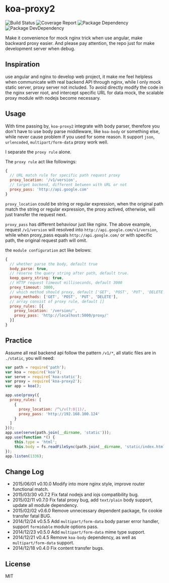 koa-proxy2
==========

![Build Status](https://img.shields.io/travis/bornkiller/koa-proxy2/master.svg?style=flat)
![Coverage Report](http://img.shields.io/coveralls/bornkiller/koa-proxy2.svg?style=flat)
![Package Dependency](https://david-dm.org/bornkiller/koa-proxy2.svg?style=flat)
![Package DevDependency](https://david-dm.org/bornkiller/koa-proxy2/dev-status.svg?style=flat)

Make it convenience for mock nginx trick when use angular, make backward proxy easier. And please pay attention, the
repo just for make development server when debug.

## Inspiration
use angular and nginx to develop web project, it make me feel helpless when communicate with real backend API through nginx, while I only mock static server, proxy server not included. To avoid directly modify the code in the nginx server root, and intercept specific URL for data mock, the scalable proxy module with nodejs become necessary. 

## Usage
With time passing by, `koa-proxy2` integrate with body parser, therefore you don't have to use body parse middleware, like `koa-body` or something else, while never cause problem if you used for some reason. It support `json`, `urlencoded`, `multipart/form-data` proxy work well.

I separate the `proxy rule` alone.

The `proxy rule` act like followings:

```javascript
{
  // URL match rule for specific path request proxy
  proxy_location: '/v1/version',
  // target backend, different between with URL or not
  proxy_pass: 'http://api.google.com'
}
```

`proxy_location` could be string or regular expression, when the original path match the string or regular expression, the proxy actived, otherwise, will just transfer the request next.

`proxy_pass` has different behaviour just like nginx. The above example, request `/v1/version` will resolved into `http://api.google.com/v1/version`, while when proxy_pass equals `http://api.google.com/` or with specific path, the original request path will omit.

the `module configuration` act like belows:

```javascript	
{
  // whether parse the body, default true
  body_parse: true,
  // reserve the query string after path, default true.
  keep_query_string: true,
  // HTTP request timeout milliseconds, default 3000
  proxy_timeout: 3000,
  // which method should proxy, default ['GET', 'POST', 'PUT', 'DELETE']
  proxy_methods: ['GET', 'POST', 'PUT', 'DELETE'],
  // array consist of proxy rule, default []
  proxy_rules: [{
    proxy_location: '/version/',
    proxy_pass: 'http://localhost:5000/proxy/'
  }]
}
```

## Practice
Assume all real backend api follow the pattern `/v1/*`, all static files are in `./static`, you will need:

```javascript
var path = require('path');
var koa = require('koa');
var serve = require('koa-static');
var proxy = require('koa-proxy2');
var app = koa();

app.use(proxy({
  proxy_rules: [
    {
      proxy_location: /^\/v(?:0|1)/,
      proxy_pass: 'http://192.168.100.124'
    }
  ]
}));
app.use(serve(path.join(__dirname, 'static')));
app.use(function *() {
    this.type = 'html';
    this.body = fs.readFileSync(path.join(__dirname, 'static/index.html'), {encoding: 'utf-8'});
});
app.listen(1336);
```

## Change Log
+ 2015/06/01 v0.10.0
Modify into more nginx style, improve router functional match.
+ 2015/03/30 v0.7.2
Fix fatal nodejs and iojs compatibility bug.
+ 2015/02/11 v0.7.0
Fix fatal proxy bug, add `text/plain` body support, update all module dependency.
+ 2015/02/02 v0.6.0
Remove unnecessary dependent package, fix cookie transfer fatal BUG.
+ 2014/12/24 v0.5.5
Add `multipart/form-data` body parser error handler, support `formidable` module options pass.
+ 2014/12/23 v0.5.0
Add `multipart/form-data` mime type support.
+ 2014/12/21 v0.4.5
Remove `koa-body` dependency, as well as `multipart/form-data` support.
+ 2014/12/18 v0.4.0
Fix content transfer bugs.

## License

  MIT
